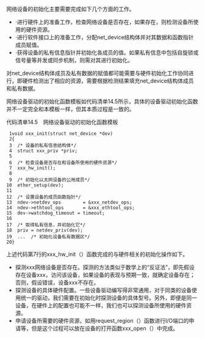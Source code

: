 网络设备的初始化主要需要完成如下几个方面的工作。

- ·进行硬件上的准备工作，检查网络设备是否存在，如果存在，则检测设备所使用的硬件资源。
- ·进行软件接口上的准备工作，分配net_device结构体并对其数据和函数指针成员赋值。
- ·获得设备的私有信息指针并初始化各成员的值。如果私有信息中包括自旋锁或信号量等并发或同步机制，则需对其进行初始化。

对net_device结构体成员及私有数据的赋值都可能需要与硬件初始化工作协同进行，即硬件检测出了相应的资源，需要根据检测结果填充net_device结构体成员和私有数据。

网络设备驱动的初始化函数模板如代码清单14.5所示，具体的设备驱动初始化函数并不一定完全和本模板一样，但其本质过程是一致的。

代码清单14.5　网络设备驱动的初始化函数模板

```
 1void xxx_init(struct net_device *dev)
 2{
 3  /* 设备的私有信息结构体*/
 4  struct xxx_priv *priv;
 5
 6  /* 检查设备是否存在和设备所使用的硬件资源*/
 7  xxx_hw_init();
 8
 9  /* 初始化以太网设备的公用成员*/
10  ether_setup(dev);
11
12  /* 设置设备的成员函数指针*/
13  ndev->netdev_ops        = &xxx_netdev_ops;
14  ndev->ethtool_ops       = &xxx_ethtool_ops;
15  dev->watchdog_timeout = timeout;
16
17  /* 取得私有信息，并初始化它*/
18  priv = netdev_priv(dev);
19  ...  /* 初始化设备私有数据区*/
20}
```

上述代码第7行的xxx_hw_init（）函数完成的与硬件相关的初始化操作如下。

- 探测xxx网络设备是否存在。探测的方法类似于数学上的“反证法”，即先假设存在设备xxx，访问该设备，如果设备的表现与预期一致，就确定设备存在；否则，假设错误，设备xxx不存在。
- 探测设备的具体硬件配置。一些设备驱动编写得非常通用，对于同类的设备使用统一的驱动，我们需要在初始化时探测设备的具体型号。另外，即便是同一设备，在硬件上的配置也可能不一样，我们也可以探测设备所使用的硬件资源。
- 申请设备所需要的硬件资源，如用request_region（）函数进行I/O端口的申请等，但是这个过程可以放在设备的打开函数xxx_open（）中完成。